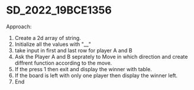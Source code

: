 # SD_2022_19BCE1356

Approach:
1. Create a 2d array of string.
2. Initialize all the values with "__"
3. take input in first and last row for player A and B
4. Ask the Player A and B seprately to Move in which direction and create diffrent function according to the   move.
5. If the press 1 then exit and display the winner with table.
6. If the board is left with only one player then display the winner left.
7. End
